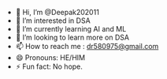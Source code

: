 - 👋 Hi, I’m @Deepak202011
- 👀 I’m interested in DSA
- 🌱 I’m currently learning AI and ML
- 💞️ I’m looking to learn more on DSA
- 📫 How to reach me : dr580975@gmail.com
- 😄 Pronouns: HE/HIM
- ⚡ Fun fact: No hope.

<!---
Deepak202011/Deepak202011 is a ✨ special ✨ repository because its `README.md` (this file) appears on your GitHub profile.
You can click the Preview link to take a look at your changes.
--->
